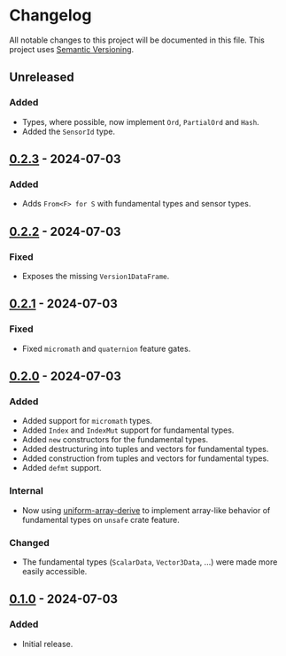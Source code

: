 # Changelog

All notable changes to this project will be documented in this file.
This project uses [Semantic Versioning](https://semver.org/spec/v2.0.0.html).

## Unreleased

### Added

- Types, where possible, now implement `Ord`, `PartialOrd` and `Hash`.
- Added the `SensorId` type.

## [0.2.3] - 2024-07-03

[0.2.3]: https://github.com/sunsided/serial-sensors-proto/releases/tag/v0.2.3

### Added

- Adds `From<F> for S` with fundamental types and sensor types.

## [0.2.2] - 2024-07-03

[0.2.2]: https://github.com/sunsided/serial-sensors-proto/releases/tag/v0.2.2

### Fixed

- Exposes the missing `Version1DataFrame`.

## [0.2.1] - 2024-07-03

[0.2.1]: https://github.com/sunsided/serial-sensors-proto/releases/tag/v0.2.1

### Fixed

- Fixed `micromath` and `quaternion` feature gates.

## [0.2.0] - 2024-07-03

[0.2.0]: https://github.com/sunsided/serial-sensors-proto/releases/tag/v0.2.0

### Added

- Added support for `micromath` types.
- Added `Index` and `IndexMut` support for fundamental types.
- Added `new` constructors for the fundamental types.
- Added destructuring into tuples and vectors for fundamental types.
- Added construction from tuples and vectors for fundamental types.
- Added `defmt` support.

### Internal

- Now using [uniform-array-derive](https://crates.io/crates/uniform-array-derive) to implement array-like
  behavior of fundamental types on `unsafe` crate feature.

### Changed

- The fundamental types (`ScalarData`, `Vector3Data`, ...) were made more easily accessible.

## [0.1.0] - 2024-07-03

[0.1.0]: https://github.com/sunsided/serial-sensors-proto/releases/tag/v0.1.0

### Added

- Initial release.
